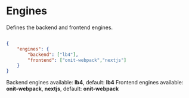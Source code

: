# Engines

Defines the backend and frontend engines.

```json

{
    "engines": {
        "backend": ["lb4"],
        "frontend": ["onit-webpack","nextjs"]
    }
}

```

Backend engines available: **lb4**, default: **lb4**
Frontend engines available: **onit-webpack**, **nextjs**, default: **onit-webpack**
